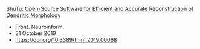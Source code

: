 [ShuTu: Open-Source Software for Efficient and Accurate Reconstruction of Dendritic Morphology](https://www.frontiersin.org/articles/10.3389/fninf.2019.00068/full)
- Front. Neuroinform.
- 31 October 2019
- https://doi.org/10.3389/fninf.2019.00068
